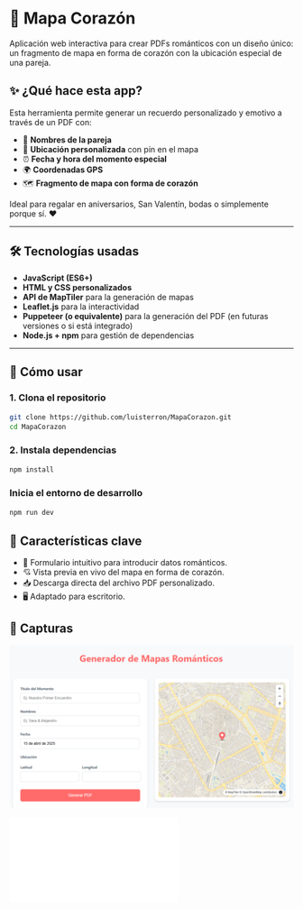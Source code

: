# 💖 Mapa Corazón

Aplicación web interactiva para crear PDFs románticos con un diseño único: un fragmento de mapa en forma de corazón con la ubicación especial de una pareja.

## ✨ ¿Qué hace esta app?

Esta herramienta permite generar un recuerdo personalizado y emotivo a través de un PDF con:

- 👫 **Nombres de la pareja**
- 📍 **Ubicación personalizada** con pin en el mapa
- ⏰ **Fecha y hora del momento especial**
- 🌍 **Coordenadas GPS**
- 🗺️ **Fragmento de mapa con forma de corazón**

Ideal para regalar en aniversarios, San Valentín, bodas o simplemente porque sí. ❤️

---

## 🛠️ Tecnologías usadas

- **JavaScript (ES6+)**
- **HTML y CSS personalizados**
- **API de MapTiler** para la generación de mapas
- **Leaflet.js** para la interactividad
- **Puppeteer (o equivalente)** para la generación del PDF (en futuras versiones o si está integrado)
- **Node.js + npm** para gestión de dependencias

---

## 🚀 Cómo usar

### 1. Clona el repositorio

```bash
git clone https://github.com/luisterron/MapaCorazon.git
cd MapaCorazon
```

### 2. Instala dependencias
```bash
npm install
```

### Inicia el entorno de desarrollo
```bash
npm run dev
```

## 🧪 Características clave

- 📝 Formulario intuitivo para introducir datos románticos.
- 💘 Vista previa en vivo del mapa en forma de corazón.
- 📥 Descarga directa del archivo PDF personalizado.
- 🖥️ Adaptado para escritorio.


## 📸 Capturas

![Interfaz de la app](/assets/interfaz.png)

![Ejemplo de PDF generado](/assets/mapa-corazon.pdf)


